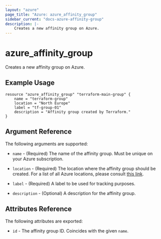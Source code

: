 ```yaml
---
layout: "azure"
page_title: "Azure: azure_affinity_group"
sidebar_current: "docs-azure-affinity-group"
description: |-
    Creates a new affinity group on Azure.
---
```


# azure\_affinity\_group

Creates a new affinity group on Azure.

## Example Usage

```
resource "azure_affinity_group" "terraform-main-group" {
    name = "terraform-group"
    location = "North Europe"
    label = "tf-group-01"
    description = "Affinity group created by Terraform."
}
```

## Argument Reference

The following arguments are supported:

* `name` - (Required) The name of the affinity group. Must be unique on your
    Azure subscription.

* `location` - (Required) The location where the affinity group should be created.
    For a list of all Azure locations, please consult [this link](http://azure.microsoft.com/en-us/regions/).

* `label` - (Required) A label to be used for tracking purposes.

* `description` - (Optional) A description for the affinity group.

## Attributes Reference

The following attributes are exported:

* `id` - The affinity group ID. Coincides with the given `name`.
